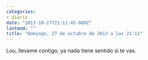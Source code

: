 ```yaml
---
categories:
- diario
date: "2013-10-27T21:11:45.000Z"
lastmod: ""
title: "Domingo, 27 de octubre de 2013 a las 21:11"
---
```


Lou, llevame contigo, ya nada tiene sentido si te vas.